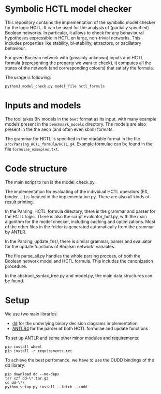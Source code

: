 # Symbolic HCTL model checker

This repository contains the implementation of the symbolic model checker for the logic HCTL.
It can be used for the analysis of (partially specified) Boolean networks. In particular, it allows to check for any behavioural hypotheses expressible in HCTL on large, non-trivial networks. This includes properties like stability, bi-stability, attractors, or oscillatory behaviour.

For given Boolean network with (possibly unknown) inputs and HCTL formula (representing the property we want to check), it computes all the states of the network (and corresponding colours) that satisfy the formula.

The usage is following:
```
python3 model_check.py model_file hctl_formula
```

# Inputs and models

The tool takes BN models in the `bnet` format as its input, with many example models present in the `benchmark_models` directory. The models are also present in the the aeon (and often even sbml) formats.

The grammar for HCTL is specified in the readable format in the file `src/Parsing_HCTL_formula/HCTL.g4`. Example formulae can be found in the file `formulae_examples.txt`.

# Code structure

The main script to run is the model_check.py.

The implementation for evaluating of the individual HCTL operators (EX, binder, ...) is located in the implementation.py. 
There are also all kinds of result printing.

In the Parsing_HCTL_formula directory, there is the grammar and parser for the HCTL logic. 
There is also the script evaluator_hctl.py, with the main algorithm for the model checker, including caching and optimizations.
Most of the other files in the folder is generated automatically from the grammar by ANTLR.

In the Parsing_update_fns/, there is similar grammar, parser and evaluator for the update functions of Boolean network' variables.

The file parse_all.py handles the whole parsing process, of both the Boolean network model and HCTL formula.
This includes the canonization procedure.

In the abstract_syntax_tree.py and model.py, the main data structures can be found.

# Setup

We use two main libraries:
- [dd](https://github.com/tulip-control/dd) for the underlying binary decision diagrams implementation
- [ANTLR4](https://github.com/antlr/antlr4/blob/master/doc/python-target.md) for the parser of both HCTL formulae and update functions

To set up ANTLR and some other minor modules and requirements:
```
pip install wheel
pip install -r requirements.txt
```

To achieve the best perfomance, we have to use the CUDD bindings of the dd library:
```
pip download dd --no-deps  
tar xzf dd-\*.tar.gz  
cd dd-\*/  
python setup.py install --fetch --cudd  
```
